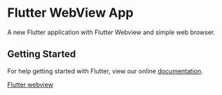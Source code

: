 # Flutter WebView App

A new Flutter application with Flutter Webview and simple web browser.

## Getting Started

For help getting started with Flutter, view our online
[documentation](https://flutter.io/).

[Flutter webview](https://pub.dartlang.org/packages/flutter_webview_plugin#-installing-tab-)

